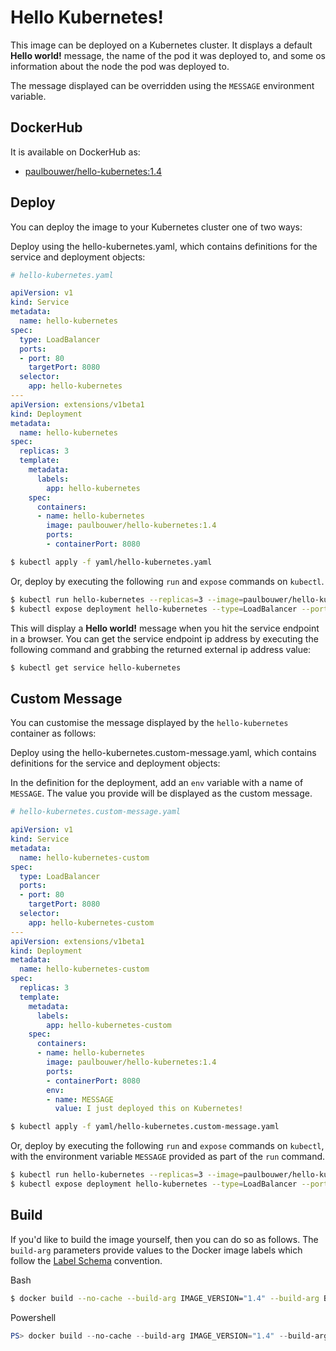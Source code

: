 # Hello Kubernetes!

This image can be deployed on a Kubernetes cluster. It displays a default **Hello world!** message, the name of the pod it was deployed to, and some os information about the node the pod was deployed to.

The message displayed can be overridden using the `MESSAGE` environment variable.

## DockerHub

It is available on DockerHub as:

- [paulbouwer/hello-kubernetes:1.4](https://hub.docker.com/r/paulbouwer/hello-kubernetes/)

## Deploy

You can deploy the image to your Kubernetes cluster one of two ways:

Deploy using the hello-kubernetes.yaml, which contains definitions for the service and deployment objects:

```yaml
# hello-kubernetes.yaml

apiVersion: v1
kind: Service
metadata:
  name: hello-kubernetes
spec:
  type: LoadBalancer
  ports:
  - port: 80
    targetPort: 8080
  selector:
    app: hello-kubernetes
---
apiVersion: extensions/v1beta1
kind: Deployment
metadata:
  name: hello-kubernetes
spec:
  replicas: 3
  template:
    metadata:
      labels:
        app: hello-kubernetes
    spec:
      containers:
      - name: hello-kubernetes
        image: paulbouwer/hello-kubernetes:1.4                
        ports:
        - containerPort: 8080
```

```bash
$ kubectl apply -f yaml/hello-kubernetes.yaml
```

Or, deploy by executing the following `run` and `expose` commands on `kubectl`. 

```bash
$ kubectl run hello-kubernetes --replicas=3 --image=paulbouwer/hello-kubernetes:1.4 --port=8080
$ kubectl expose deployment hello-kubernetes --type=LoadBalancer --port=80 --target-port=8080 --name=hello-kubernetes
```

This will display a **Hello world!** message when you hit the service endpoint in a browser. You can get the service endpoint ip address by executing the following command and grabbing the returned external ip address value:

```bash
$ kubectl get service hello-kubernetes
```

## Custom Message

You can customise the message displayed by the `hello-kubernetes` container as follows:

Deploy using the hello-kubernetes.custom-message.yaml, which contains definitions for the service and deployment objects:

In the definition for the deployment, add an `env` variable with a name of `MESSAGE`. The value you provide will be displayed as the custom message.

```yaml
# hello-kubernetes.custom-message.yaml

apiVersion: v1
kind: Service
metadata:
  name: hello-kubernetes-custom
spec:
  type: LoadBalancer
  ports:
  - port: 80
    targetPort: 8080
  selector:
    app: hello-kubernetes-custom
---
apiVersion: extensions/v1beta1
kind: Deployment
metadata:
  name: hello-kubernetes-custom
spec:
  replicas: 3
  template:
    metadata:
      labels:
        app: hello-kubernetes-custom
    spec:
      containers:
      - name: hello-kubernetes
        image: paulbouwer/hello-kubernetes:1.4                
        ports:
        - containerPort: 8080
        env:
        - name: MESSAGE
          value: I just deployed this on Kubernetes!
```

```bash
$ kubectl apply -f yaml/hello-kubernetes.custom-message.yaml
```

Or, deploy by executing the following `run` and `expose` commands on `kubectl`, with the environment variable `MESSAGE` provided as part of the `run` command.

```bash
$ kubectl run hello-kubernetes --replicas=3 --image=paulbouwer/hello-kubernetes:1.4 --port=8080 --env="MESSAGE=I just deployed this on Kubernetes!"
$ kubectl expose deployment hello-kubernetes --type=LoadBalancer --port=80 --target-port=8080 --name=hello-kubernetes
```

## Build

If you'd like to build the image yourself, then you can do so as follows. The `build-arg` parameters provide values to the Docker image labels which follow the [Label Schema](http://label-schema.org/rc1/) convention.

Bash
```bash
$ docker build --no-cache --build-arg IMAGE_VERSION="1.4" --build-arg BUILD_DATE="`date -u +"%Y-%m-%dT%H:%M:%SZ"`" --build-arg VCS_REF="`git rev-parse HEAD`" -f Dockerfile -t "hello-kubernetes:1.4" .
```

Powershell
```powershell
PS> docker build --no-cache --build-arg IMAGE_VERSION="1.4" --build-arg BUILD_DATE="$(Get-Date((Get-Date).ToUniversalTime()) -UFormat '%Y-%m-%dT%H:%M:%SZ')" --build-arg VCS_REF="$(git rev-parse HEAD)" -f Dockerfile -t "hello-kubernetes:1.4" .
```